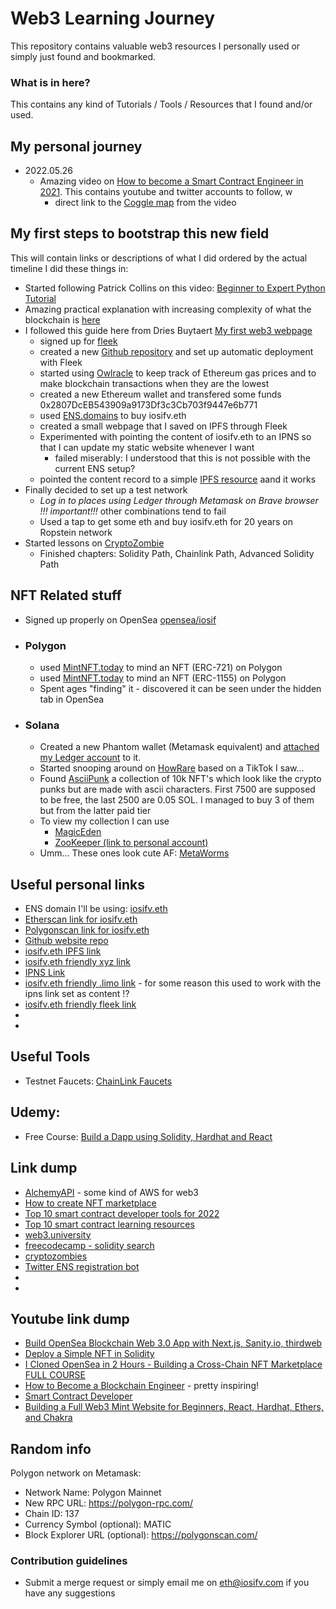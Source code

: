 # Web3 Learning Journey #

This repository contains valuable web3 resources I personally used or simply just found and bookmarked.

### What is in here? ###

This contains any kind of Tutorials / Tools / Resources that I found and/or used. 

## My personal journey ##

- 2022.05.26 
  - Amazing video on [How to become a Smart Contract Engineer in 2021](https://www.youtube.com/watch?v=WFjeWP148jM&ab_channel=SmartContractProgrammer). This contains youtube and twitter accounts to follow, w
    - direct link to the [Coggle map](https://coggle.it/diagram/YCzP1lR6dWF3jfas/t/ethereum-smart-contract-engineer-2021) from the video

## My first steps to bootstrap this new field ##

This will contain links or descriptions of what I did ordered by the actual timeline I did these things in:
- Started following Patrick Collins on this video: [Beginner to Expert Python Tutorial](https://www.youtube.com/watch?v=M576WGiDBdQ)
- Amazing practical explanation with increasing complexity of what the blockchain is [here](https://andersbrownworth.com/blockchain/hash)
- I followed this guide here from Dries Buytaert [My first web3 webpage](https://dri.es/my-first-web3-webpage)
  - signed up for [fleek](https://app.fleek.co/)
  - created a new [Github repository](https://github.com/iosifv/iosifv.eth) and set up automatic deployment with Fleek
  - started using [Owlracle](https://owlracle.info/eth) to keep track of Ethereum gas prices and to make blockchain transactions when they are the lowest
  - created a new Ethereum wallet and transfered some funds 0x2807DcEB543909a9173Df3c3Cb703f9447e6b771
  - used [ENS.domains](https://app.ens.domains/name/Iosifv.eth/details) to buy iosifv.eth
  - created a small webpage that I saved on IPFS through Fleek
  - Experimented with pointing the content of iosifv.eth to an IPNS so that I can update my static website whenever I want 
    - failed miserably: I understood that this is not possible with the current ENS setup?
  - pointed the content record to a simple [IPFS resource](ipfs://bafybeigdnxri7qeqpmkwxgh6o7fzwhk4nto3ztqwx33dmmowvzizlcw74a/) aand it works
- Finally decided to set up a test network 
  - *Log in to places using Ledger through Metamask on Brave browser !!! important!!!* other combinations tend to fail
  - Used a tap to get some eth and buy iosifv.eth for 20 years on Ropstein network
- Started lessons on [CryptoZombie](https://cryptozombies.io/en/)
  - Finished chapters: Solidity Path, Chainlink Path, Advanced Solidity Path

## NFT Related stuff ##
  - Signed up properly on OpenSea [opensea/iosif](https://opensea.io/iosifv)
  - ### Polygon ####
    - used [MintNFT.today](https://mintnft.today/) to mind an NFT (ERC-721) on Polygon
    - used [MintNFT.today](https://mintnft.today/) to mind an NFT (ERC-1155) on Polygon
    - Spent ages "finding" it - discovered it can be seen under the hidden tab in OpenSea
  - ### Solana ###
    - Created a new Phantom wallet (Metamask equivalent) and [attached my Ledger account](https://help.phantom.app/hc/en-us/articles/4406388670483-How-to-use-your-Ledger-Nano-hardware-wallet) to it.
    - Started snooping around on [HowRare](https://howrare.is/drops) based on a TikTok I saw...
    - Found [AsciiPunk](https://asciipunk.com/) a collection of 10k NFT's which look like the crypto punks but are made with ascii characters. First 7500 are supposed to be free, the last 2500 are 0.05 SOL. I managed to buy 3 of them but from the latter paid tier
    - To view my collection I can use
      - [MagicEden](https://www.magiceden.io/)
      - [ZooKeeper (link to personal account)](https://zookeeper.club/HLWyETriYHngExC3VtWJYCXj8Jq27YSYPr69TMhCxh4r)
    - Umm... These ones look cute AF: [MetaWorms](https://metawormnft.com/#home)
  
## Useful personal links ##
- ENS domain I'll be using: [iosifv.eth](http://iosifv.eth)
- [Etherscan link for iosifv.eth](https://etherscan.io/address/0x2807dceb543909a9173df3c3cb703f9447e6b771)
- [Polygonscan link for iosifv.eth](https://polygonscan.com/address/0x2807DcEB543909a9173Df3c3Cb703f9447e6b771)
- [Github website repo](https://github.com/iosifv/iosifv.eth)
- [iosifv.eth IPFS link](ipfs://bafybeigdnxri7qeqpmkwxgh6o7fzwhk4nto3ztqwx33dmmowvzizlcw74a)
- [iosifv.eth friendly xyz link](https://iosifv.eth.xyz/)
- [IPNS Link](ipns://k51qzi5uqu5dm5307szdfmpqlb7b7nsggqmgho2yff91rl5mpqbpziqtb8gsds)
- [iosifv.eth friendly .limo link](https://iosifv.eth.limo/) - for some reason this used to work with the ipns link set as content !?
- [iosifv.eth friendly fleek link](https://iosifv.on.fleek.co/)
- []()
- []()
  
## Useful Tools ##
- Testnet Faucets: [ChainLink Faucets](https://faucets.chain.link/)

## Udemy:  ##
- Free Course: [Build a Dapp using Solidity, Hardhat and React](https://www.udemy.com/course/blockchain-build-a-dapp-using-solidity-hardhat-and-react/)


## Link dump ##
- [AlchemyAPI](https://dashboard.alchemyapi.io/) - some kind of AWS for web3
- [How to create NFT marketplace](https://maticz.com/how-to-create-nft-marketplace)
- [Top 10 smart contract developer tools for 2022](https://betterprogramming.pub/top-10-smart-contract-developer-tools-you-need-for-2022-b763f5df689a)
- [Top 10 smart contract learning resources](https://dev.to/patrickalphac/top-10-smart-contract-solidity-developer-learning-resources-46db)
- [web3.university](https://www.web3.university/)
- [freecodecamp - solidity search](https://www.freecodecamp.org/news/search/?query=solidity)
- [cryptozombies](https://cryptozombies.io/)
- [Twitter ENS registration bot](https://twitter.com/dwebsitesbot)
- []()
- []()


## Youtube link dump ##
- [Build OpenSea Blockchain Web 3.0 App with Next.js, Sanity.io, thirdweb](https://www.youtube.com/watch?v=x3eRXeMB-4k)
- [Deploy a Simple NFT in Solidity](https://www.youtube.com/watch?v=ZH_7nEIJDUY)
- [I Cloned OpenSea in 2 Hours - Building a Cross-Chain NFT Marketplace FULL COURSE](https://www.youtube.com/watch?v=WZWCzsB1xUE&ab_channel=MoralisWeb3)
- [How to Become a Blockchain Engineer](https://www.youtube.com/watch?v=e1N4aWIJMN0) - pretty inspiring!
- [Smart Contract Developer](https://www.youtube.com/channel/UCJWh7F3AFyQ_x01VKzr9eyA/videos)
- [Building a Full Web3 Mint Website for Beginners, React, Hardhat, Ethers, and Chakra](https://www.youtube.com/watch?v=ynFNLBP2TPs&ab_channel=EdRoh)


## Random info ##
Polygon network on Metamask:
- Network Name: Polygon Mainnet
- New RPC URL: https://polygon-rpc.com/
- Chain ID: 137
- Currency Symbol (optional): MATIC
- Block Explorer URL (optional): https://polygonscan.com/

### Contribution guidelines ###

* Submit a merge request or simply email me on eth@iosifv.com if you have any suggestions 
